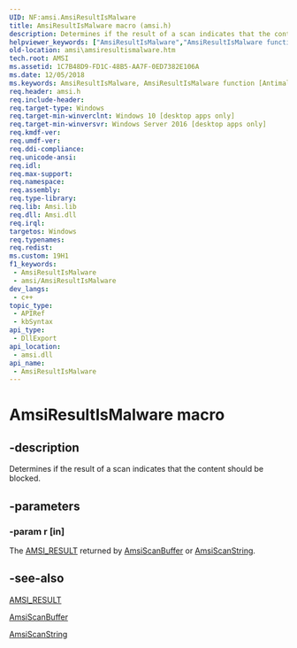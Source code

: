 ```yaml
---
UID: NF:amsi.AmsiResultIsMalware
title: AmsiResultIsMalware macro (amsi.h)
description: Determines if the result of a scan indicates that the content should be blocked.
helpviewer_keywords: ["AmsiResultIsMalware","AmsiResultIsMalware function [Antimalware Scan Interface]","amsi.amsiresultismalware","amsi/AmsiResultIsMalware"]
old-location: amsi\amsiresultismalware.htm
tech.root: AMSI
ms.assetid: 1C7B48D9-FD1C-48B5-AA7F-0ED7382E106A
ms.date: 12/05/2018
ms.keywords: AmsiResultIsMalware, AmsiResultIsMalware function [Antimalware Scan Interface], amsi.amsiresultismalware, amsi/AmsiResultIsMalware
req.header: amsi.h
req.include-header: 
req.target-type: Windows
req.target-min-winverclnt: Windows 10 [desktop apps only]
req.target-min-winversvr: Windows Server 2016 [desktop apps only]
req.kmdf-ver: 
req.umdf-ver: 
req.ddi-compliance: 
req.unicode-ansi: 
req.idl: 
req.max-support: 
req.namespace: 
req.assembly: 
req.type-library: 
req.lib: Amsi.lib
req.dll: Amsi.dll
req.irql: 
targetos: Windows
req.typenames: 
req.redist: 
ms.custom: 19H1
f1_keywords:
 - AmsiResultIsMalware
 - amsi/AmsiResultIsMalware
dev_langs:
 - c++
topic_type:
 - APIRef
 - kbSyntax
api_type:
 - DllExport
api_location:
 - amsi.dll
api_name:
 - AmsiResultIsMalware
---
```


# AmsiResultIsMalware macro


## -description

Determines if the result of a scan indicates that the content should be blocked.

## -parameters

### -param r [in]

The <a href="https://docs.microsoft.com/windows/desktop/api/amsi/ne-amsi-amsi_result">AMSI_RESULT</a> returned by <a href="https://docs.microsoft.com/windows/desktop/api/amsi/nf-amsi-amsiscanbuffer">AmsiScanBuffer</a> or <a href="https://docs.microsoft.com/windows/desktop/api/amsi/nf-amsi-amsiscanstring">AmsiScanString</a>.

## -see-also

<a href="https://docs.microsoft.com/windows/desktop/api/amsi/ne-amsi-amsi_result">AMSI_RESULT</a>



<a href="https://docs.microsoft.com/windows/desktop/api/amsi/nf-amsi-amsiscanbuffer">AmsiScanBuffer</a>



<a href="https://docs.microsoft.com/windows/desktop/api/amsi/nf-amsi-amsiscanstring">AmsiScanString</a>


